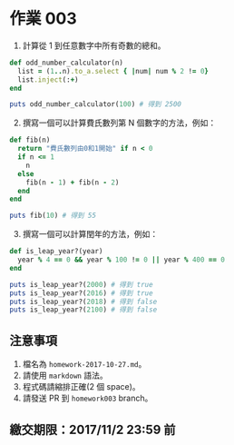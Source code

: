 # 作業 003

1. 計算從 1 到任意數字中所有奇數的總和。

```ruby
def odd_number_calculator(n)
  list = (1..n).to_a.select { |num| num % 2 != 0}
  list.inject(:+)
end

puts odd_number_calculator(100) # 得到 2500
```

2. 撰寫一個可以計算費氏數列第 N 個數字的方法，例如：

```ruby
def fib(n)
  return "費氏數列由0和1開始" if n < 0
  if n <= 1
    n
  else
    fib(n - 1) + fib(n - 2)
  end
end

puts fib(10) # 得到 55
```

3. 撰寫一個可以計算閏年的方法，例如：

```ruby
def is_leap_year?(year)
  year % 4 == 0 && year % 100 != 0 || year % 400 == 0
end

puts is_leap_year?(2000) # 得到 true
puts is_leap_year?(2016) # 得到 true
puts is_leap_year?(2018) # 得到 false
puts is_leap_year?(2100) # 得到 false
```

## 注意事項

1. 檔名為 `homework-2017-10-27.md`。
2. 請使用 `markdown` 語法。
3. 程式碼請縮排正確(2 個 space)。
4. 請發送 PR 到 `homework003` branch。

## 繳交期限：2017/11/2 23:59 前

